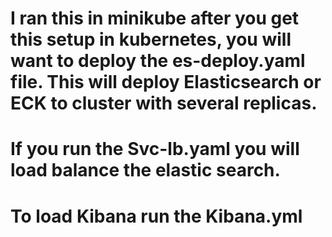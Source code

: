 # I ran this in minikube after you get this setup in kubernetes, you will want to deploy the es-deploy.yaml file.  This will deploy Elasticsearch or ECK to cluster with several replicas.
# If you run the Svc-lb.yaml you will load balance the elastic search.
# To load Kibana run the Kibana.yml
# 
